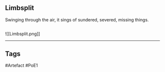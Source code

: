 ## Limbsplit
Swinging through the air, it sings
of sundered, severed, missing things.
##
![[Limbsplit.png]]

---
## Tags
#Artefact
#PoE1
